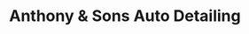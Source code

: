 ---
title: "Anthony & Sons Auto Detailing"
url: /johnston/anthony-and-sons-auto-detailing/
shop: car repair
---
